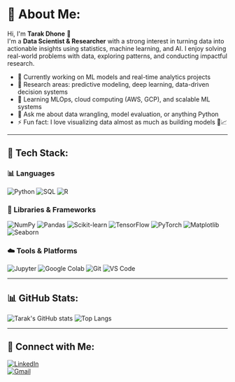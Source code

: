 # 💫 About Me:
Hi, I'm **Tarak Dhone** 👋  
I'm a **Data Scientist & Researcher** with a strong interest in turning data into actionable insights using statistics, machine learning, and AI. I enjoy solving real-world problems with data, exploring patterns, and conducting impactful research.

- 🔭 Currently working on ML models and real-time analytics projects  
- 🧪 Research areas: predictive modeling, deep learning, data-driven decision systems  
- 🌱 Learning MLOps, cloud computing (AWS, GCP), and scalable ML systems  
- 💬 Ask me about data wrangling, model evaluation, or anything Python  
- ⚡ Fun fact: I love visualizing data almost as much as building models 🧠📈

---

## 🧠 Tech Stack:

### 📊 Languages
![Python](https://img.shields.io/badge/-Python-3776AB?style=flat-square&logo=python&logoColor=white)
![SQL](https://img.shields.io/badge/-SQL-4479A1?style=flat-square&logo=postgresql&logoColor=white)
![R](https://img.shields.io/badge/-R-276DC3?style=flat-square&logo=r&logoColor=white)

### 🧰 Libraries & Frameworks
![NumPy](https://img.shields.io/badge/-NumPy-013243?style=flat-square&logo=numpy&logoColor=white)
![Pandas](https://img.shields.io/badge/-Pandas-150458?style=flat-square&logo=pandas&logoColor=white)
![Scikit-learn](https://img.shields.io/badge/-Scikit--learn-F7931E?style=flat-square&logo=scikit-learn&logoColor=white)
![TensorFlow](https://img.shields.io/badge/-TensorFlow-FF6F00?style=flat-square&logo=tensorflow&logoColor=white)
![PyTorch](https://img.shields.io/badge/-PyTorch-EE4C2C?style=flat-square&logo=pytorch&logoColor=white)
![Matplotlib](https://img.shields.io/badge/-Matplotlib-11557C?style=flat-square&logo=matplotlib&logoColor=white)
![Seaborn](https://img.shields.io/badge/-Seaborn-3776AB?style=flat-square&logo=python&logoColor=white)

### ☁️ Tools & Platforms
![Jupyter](https://img.shields.io/badge/-Jupyter-F37626?style=flat-square&logo=jupyter&logoColor=white)
![Google Colab](https://img.shields.io/badge/-Colab-F9AB00?style=flat-square&logo=google&logoColor=white)
![Git](https://img.shields.io/badge/-Git-F05032?style=flat-square&logo=git&logoColor=white)
![VS Code](https://img.shields.io/badge/-VSCode-007ACC?style=flat-square&logo=visual-studio-code&logoColor=white)

---

## 📊 GitHub Stats:

![Tarak's GitHub stats](https://github-readme-stats.vercel.app/api?username=TarakDhone&show_icons=true&theme=github_dark)
![Top Langs](https://github-readme-stats.vercel.app/api/top-langs/?username=TarakDhone&layout=compact&theme=github_dark)

---

## 🔗 Connect with Me:

[![LinkedIn](https://img.shields.io/badge/-LinkedIn-0077B5?style=flat-square&logo=linkedin&logoColor=white)](https://www.linkedin.com/in/tarak-dhone-019392351/)  
[![Gmail](https://img.shields.io/badge/-Gmail-D14836?style=flat-square&logo=gmail&logoColor=white)](mailto:tarakashokrao12345@gmail.com)  
